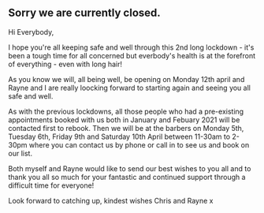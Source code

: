
## Sorry we are currently closed.

<div class="alert dark" role="alert">
Hi Everybody, 
  
I hope you're all keeping safe and well through this 2nd long lockdown - it's been a tough time for all concerned but everbody's health is at the forefront of everything - even with long hair! 
  
As you know we will, all being well, be opening on Monday 12th april and Rayne and I are really loocking forward to starting again and seeing you all safe and well. 

As with the previous lockdowns, all those people who had a pre-existing appointments booked with us both in January and Febuary 2021 will be contacted first to rebook. Then we will be at the barbers on Monday 5th, Tuesday 6th, Friday 9th and Saturday 10th April between 11-30am to 2-30pm where you can contact us by phone or call in to see us and book on our list. 

Both myself and Rayne would like to send our best wishes to you all and to thank you all so much for your fantastic and continued support through a difficult time for everyone! 

Look forward to catching up, kindest wishes Chris and Rayne x

</div>

